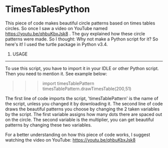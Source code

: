 # TimesTablesPython
This piece of code makes beautiful circle patterns based on times tables circles.
So once I saw a video on YouTube named https://youtu.be/qhbuKbxJsk8 . The guy explained how these circle patterns were made. So I thought: Why not make a Python script for it? So here's it!
I used the turtle package in Python v3.4.

1. USAGE
------------------------------------
To use this script, you have to import it in your IDLE or other Python script. Then you need to mention it. See example below:

>>> import timesTablePattern                               
>>> timesTablePattern.drawTimesTable(200,51)

The first line of code imports the script, 'timesTablePattern' is the name of the script, unless you changed it by downloading it.
The second line of code draws the beautiful patterns you choose by changing the 2 taken variables by the script. The first variable assigns how many dots there are spaced out on the circle. The second variable is the multiplier, you can get beautiful patterns by changing these two variables.

For a better understanding on how this piece of code works, I suggest watching the video on YouTube: https://youtu.be/qhbuKbxJsk8

